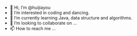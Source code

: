 - 👋 Hi, I’m @huijiayou
- 👀 I’m interested in coding and dancing.
- 🌱 I’m currently learning Java, data structure and algorithms.
- 💞️ I’m looking to collaborate on ...
- 📫 How to reach me ...

<!---
huijiayou/huijiayou is a ✨ special ✨ repository because its `README.md` (this file) appears on your GitHub profile.
You can click the Preview link to take a look at your changes.
--->
